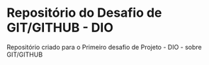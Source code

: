 # Repositório do Desafio de GIT/GITHUB - DIO
Repositório criado para o Primeiro desafio de Projeto - DIO - sobre GIT/GITHUB
